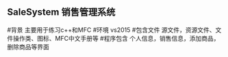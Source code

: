 ## SaleSystem 销售管理系统
#背景
主要用于练习c++和MFC
#环境
vs2015
#包含文件
源文件，资源文件、文件操作类、图标、MFC中文手册等
#程序包含
个人信息，销售信息，添加商品，删除商品等界面
